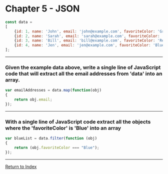 # Chapter 5 - JSON

```javascript
const data =
[
	{id: 1, name: 'John', email: 'john@example.com', favoriteColor: 'Green'},
	{id: 2, name: 'Sarah', email: 'sarah@example.com', favoriteColor: 'Blue'},
	{id: 3, name: 'Bill', email: 'bill@example.com', favoriteColor: 'Red'},
	{id: 4, name: 'Jen', email: 'jen@example.com', favoriteColor: 'Blue'},
];
```

---

### Given the example data above, write a single line of JavaScript code that will extract all the email addresses from 'data' into an array.

```javascript
var emailAddresses = data.map(function(obj)
{
	return obj.email;
});
```

---

### With a single line of JavaScript code extract all the objects where the 'favoriteColor' is 'Blue' into an array

```javascript
var blueList = data.filter(function (obj)
{
	return (obj.favoriteColor === "Blue");
});
```

---

[Return to Index](../readme.md)
